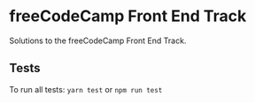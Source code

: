 # freeCodeCamp Front End Track

Solutions to the freeCodeCamp Front End Track.

## Tests

To run all tests: `yarn test` or `npm run test`
